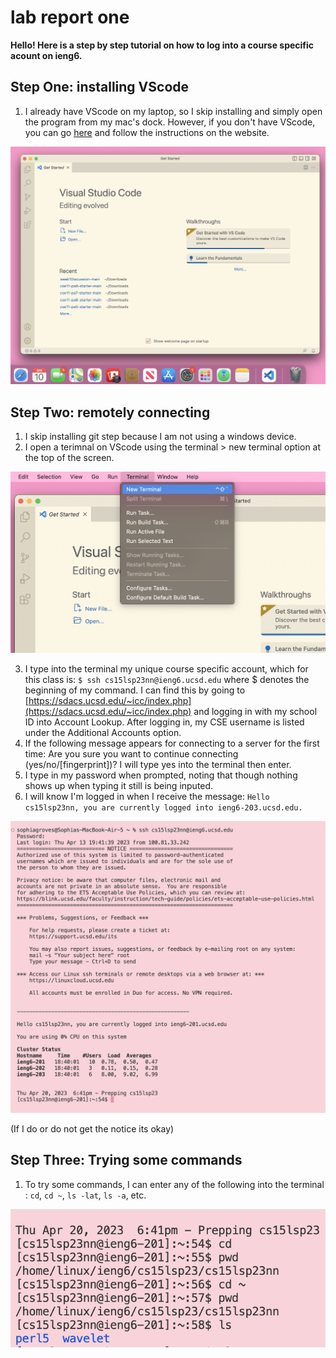 # lab report one

**Hello! Here is a step by step tutorial on how to log into a course specific acount on ieng6.**

## Step One: installing VScode
1. I already have VScode on my laptop, so I skip installing and simply open the program from my mac's dock. However, if you don't have VScode, you can go [here](https://code.visualstudio.com/) and follow the instructions on the website. 

![Image](1.png)

## Step Two: remotely connecting
1. I skip installing git step because I am not using a windows device.
2. I open a terimnal on VScode using the terminal > new terminal option at the top of the screen.

![Image](2.png)

3. I type into the terminal my unique course specific account, which for this class is: `$ ssh cs15lsp23nn@ieng6.ucsd.edu` where $ denotes the beginning of my command. I can find this by going to [https://sdacs.ucsd.edu/~icc/index.php](https://sdacs.ucsd.edu/~icc/index.php) and logging in with my school ID into Account Lookup. After logging in, my CSE username is listed under the Additional Accounts option. 
4. If the following message appears for connecting to a server for the first time: Are you sure you want to continue connecting (yes/no/[fingerprint])? I will type yes into the terminal then enter.
6. I type in my password when prompted, noting that though nothing shows up when typing it still is being inputed.
7. I will know I'm logged in when I receive the message: `Hello cs15lsp23nn, you are currently logged into ieng6-203.ucsd.edu.`

![Image](brp.png)

(If I do or do not get the notice its okay)


## Step Three: Trying some commands
1. To try some commands, I can enter any of the following into the terminal : `cd`, `cd ~`, `ls -lat`, `ls -a`, etc.

![Image](oki.png)
